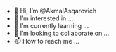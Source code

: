 - 👋 Hi, I’m @AkmalAsqarovich
- 👀 I’m interested in ...
- 🌱 I’m currently learning ...
- 💞️ I’m looking to collaborate on ...
- 📫 How to reach me ...

<!---
AkmalAsqarovich/AkmalAsqarovich is a ✨ special ✨ repository because its `README.md` (this file) appears on your GitHub profile.
You can click the Preview link to take a look at your changes.
--->
